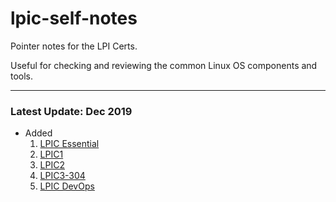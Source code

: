 # lpic-self-notes

Pointer notes for the LPI Certs.

Useful for checking and reviewing the common Linux OS components and tools.

------

### Latest Update: Dec 2019
- Added 
  1. [LPIC Essential](./LPIC010-160.md)
  2. [LPIC1](./LPIC-1-500.md)
  3. [LPIC2](./LPIC-2-450.md)
  4. [LPIC3-304](./LPIC-304-200.md)
  5. [LPIC DevOps](./LPIC701-100.md)